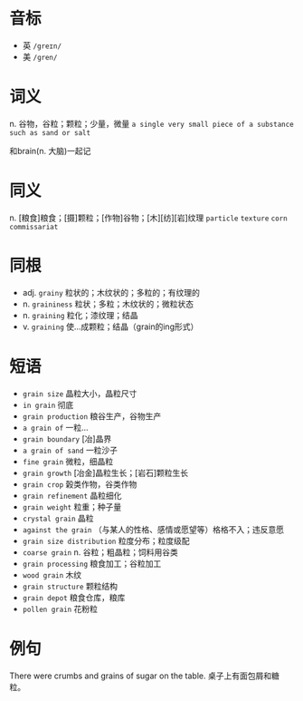 # 音标

- 英 `/greɪn/`
- 美 `/ɡren/`

# 词义

n. 谷物，谷粒；颗粒；少量，微量
`a single very small piece of a substance such as sand or salt`



和brain(n. 大脑)一起记

# 同义

n. [粮食]粮食；[摄]颗粒；[作物]谷物；[木][纺][岩]纹理
`particle` `texture` `corn` `commissariat`

# 同根

- adj. `grainy` 粒状的；木纹状的；多粒的；有纹理的
- n. `graininess` 粒状；多粒；木纹状的；微粒状态
- n. `graining` 粒化；漆纹理；结晶
- v. `graining` 使…成颗粒；结晶（grain的ing形式）

# 短语

- `grain size` 晶粒大小，晶粒尺寸
- `in grain` 彻底
- `grain production` 粮谷生产，谷物生产
- `a grain of` 一粒…
- `grain boundary` [冶]晶界
- `a grain of sand` 一粒沙子
- `fine grain` 微粒，细晶粒
- `grain growth` [冶金]晶粒生长；[岩石]颗粒生长
- `grain crop` 榖类作物，谷类作物
- `grain refinement` 晶粒细化
- `grain weight` 粒重；种子量
- `crystal grain` 晶粒
- `against the grain` （与某人的性格、感情或愿望等）格格不入；违反意愿
- `grain size distribution` 粒度分布；粒度级配
- `coarse grain` n. 谷粒；粗晶粒；饲料用谷类
- `grain processing` 粮食加工；谷粒加工
- `wood grain` 木纹
- `grain structure` 颗粒结构
- `grain depot` 粮食仓库，粮库
- `pollen grain` 花粉粒

# 例句

There were crumbs and grains of sugar on the table.
桌子上有面包屑和糖粒。


